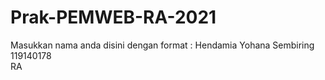 # Prak-PEMWEB-RA-2021

Masukkan nama anda disini dengan format :
Hendamia Yohana Sembiring <br>
119140178 <br>
RA
